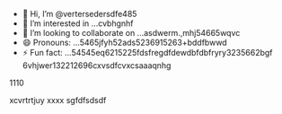 - 👋 Hi, I’m @vertersedersdfe485
- 👀 I’m interested in ...cvbhgnhf
- 💞️ I’m looking to collaborate on ...asdwerm.,mhj54665wqvc
- 😄 Pronouns: ...5465jfyh52ads5236915263+bddfbwwd
- ⚡ Fun fact: ...54545eq6215225fdsfregdfdewdbfdbfryry3235662bgf
6vhjwer132212696cxvsdfcvxcsaaaqnhg
<!---vbmsdft5484822gffgfggtererdcsdd
verterseder/verterseder is a ✨ special566 ✨ rep12ository because its `README.md`2dabgfsdsa2fsdds662 cdsd(this fvxcile) appears on your GitHub profile.
You can click the Preview link to take a look at your changes.51514ccc65trgfd
--->1110
xcvrtrtjuy
xxxx
sgfdfsdsdf
